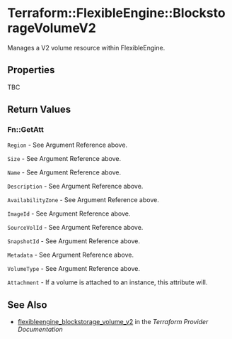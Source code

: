 # Terraform::FlexibleEngine::BlockstorageVolumeV2

Manages a V2 volume resource within FlexibleEngine.

## Properties

TBC

## Return Values

### Fn::GetAtt

`Region` - See Argument Reference above.

`Size` - See Argument Reference above.

`Name` - See Argument Reference above.

`Description` - See Argument Reference above.

`AvailabilityZone` - See Argument Reference above.

`ImageId` - See Argument Reference above.

`SourceVolId` - See Argument Reference above.

`SnapshotId` - See Argument Reference above.

`Metadata` - See Argument Reference above.

`VolumeType` - See Argument Reference above.

`Attachment` - If a volume is attached to an instance, this attribute will.

## See Also

* [flexibleengine_blockstorage_volume_v2](https://www.terraform.io/docs/providers/flexibleengine/r/blockstorage_volume_v2.html) in the _Terraform Provider Documentation_
